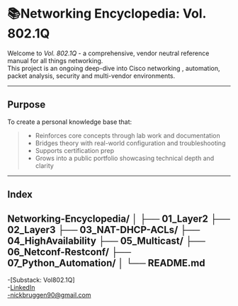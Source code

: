 # 📚Networking Encyclopedia: Vol. 802.1Q
Welcome to *Vol. 802.1Q* - a comprehensive, vendor neutral reference manual for all things networking.  
This project is an ongoing deep-dive into Cisco networking , automation, packet analysis, security and multi-vendor environments.  

---
## Purpose
To create a personal knowledge base that:
> * Reinforces core concepts through lab work and documentation
> * Bridges theory with real-world configuration and troubleshooting
> * Supports certification prep
> * Grows into a public portfolio showcasing technical depth and clarity

---
## Index
Networking-Encyclopedia/
│
├── 01_Layer2
├── 02_Layer3
├── 03_NAT-DHCP-ACLs/
├── 04_HighAvailability
├── 05_Multicast/
├── 06_Netconf-Restconf/
├── 07_Python_Automation/
│
└── README.md
---
-[Substack: Vol802.1Q]  
-[LinkedIn](http://linkedin.com/nickbruggen90)  
-nickbruggen90@gmail.com  
